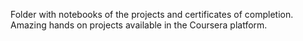 Folder with notebooks of the projects and certificates of completion. Amazing hands on projects available in the Coursera platform.
